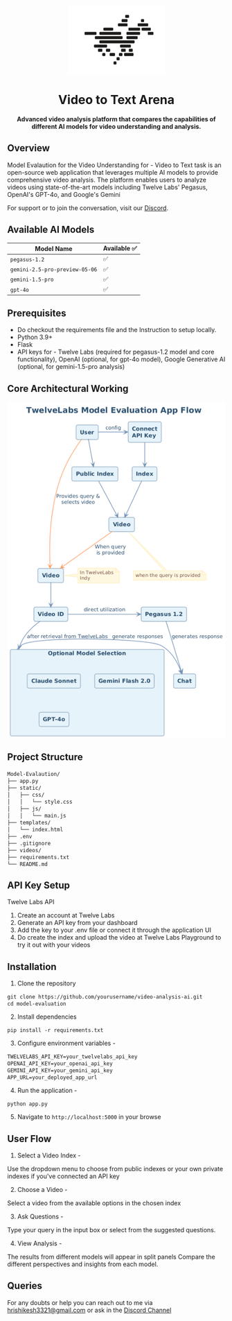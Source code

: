 <div align="center">
    <img src="https://github.com/Hrishikesh332/Model-Evaluation/blob/main/src/twelvelabs.png">
    <h1>Video to Text Arena</h1>
    <p>
        <strong> Advanced video analysis platform that compares the capabilities of different AI models for video understanding and analysis. </strong>
    </p>
</div>

## Overview

Model Evalaution for the Video Understanding for - Video to Text task is an open-source web application that leverages multiple AI models to provide comprehensive video analysis. The platform enables users to analyze videos using state-of-the-art models including Twelve Labs' Pegasus, OpenAI's GPT-4o, and Google's Gemini

For support or to join the conversation, visit our [Discord](https://discord.com/invite/Sh6BRfakJa).


## Available AI Models

| Model Name                         | Available ✅ |
|-----------------------------------|--------------|
| `pegasus-1.2`                     | ✅           |
| `gemini-2.5-pro-preview-05-06`   | ✅           |
| `gemini-1.5-pro`                 | ✅           |
| `gpt-4o`                         | ✅           |


## Prerequisites

- Do checkout the requirements file and the Instruction to setup locally.
- Python 3.9+
- Flask
- API keys for - Twelve Labs (required for pegasus-1.2 model and core functionality), OpenAI (optional, for gpt-4o model), Google Generative AI (optional, for gemini-1.5-pro analysis)


## Core Architectural Working

![Core Architectural Working](https://github.com/Hrishikesh332/Model-Evaluation/blob/main/src/flow-model-eval.png)

## Project Structure

```
Model-Evalaution/
├── app.py                  
├── static/                 
│   ├── css/
│   │   └── style.css      
│   ├── js/
│   │   └── main.js         
├── templates/
│   └── index.html         
├── .env                  
├── .gitignore             
├── videos/              
├── requirements.txt        
└── README.md
```


## API Key Setup

Twelve Labs API

1. Create an account at Twelve Labs
2. Generate an API key from your dashboard
3. Add the key to your .env file or connect it through the application UI
4. Do create the index and upload the video at Twelve Labs Playground to try it out with your videos


## Installation

1. Clone the repository
```
git clone https://github.com/yourusername/video-analysis-ai.git
cd model-evaluation
```
2. Install dependencies
```
pip install -r requirements.txt
```

3. Configure environment variables -

```
TWELVELABS_API_KEY=your_twelvelabs_api_key
OPENAI_API_KEY=your_openai_api_key
GEMINI_API_KEY=your_gemini_api_key
APP_URL=your_deployed_app_url
```

4. Run the application -

```
python app.py
```

5. Navigate to `http://localhost:5000` in your browse
    

## User Flow

1. Select a Video Index -

Use the dropdown menu to choose from public indexes or your own private indexes if you've connected an API key


2. Choose a Video - 

Select a video from the available options in the chosen index


3. Ask Questions -

Type your query in the input box or select from the suggested questions.

4. View Analysis -

The results from different models will appear in split panels
Compare the different perspectives and insights from each model.

## Queries

For any doubts or help you can reach out to me via hrishikesh3321@gmail.com or ask in the [Discord Channel](https://discord.com/invite/Sh6BRfakJa)

